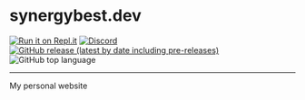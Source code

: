 # synergybest.dev
[![Run it on Repl.it](https://repl.it/badge/github/SynergyDev/synergybest.dev)](https://repl.it/github/synergybest/synergybest.dev) [![Discord](https://img.shields.io/discord/759108372447887450?color=7289DA&label=Discord&logo=discord)](https://discord.gg/dCcBFwQStT) [![GitHub release (latest by date including pre-releases)](https://img.shields.io/github/v/release/synergybest/d-webhook-spam?include_prereleases&label=Version&logo=html5&logoColor=orange&color=orange)](https://github.com/synergybest/synergybest.dev/releases/latest) ![GitHub top language](https://img.shields.io/github/languages/top/synergybest/synergybest.dev?logo=html5&logoColor=orange&color=orange)
***
My personal website
